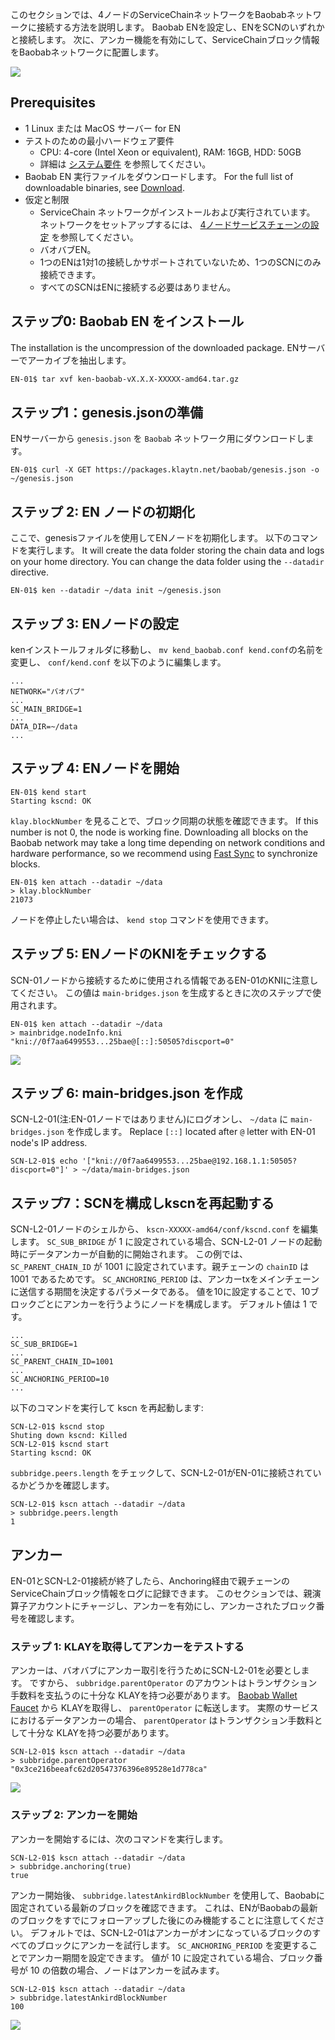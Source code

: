 このセクションでは、4ノードのServiceChainネットワークをBaobabネットワークに接続する方法を説明します。 Baobab ENを設定し、ENをSCNのいずれかと接続します。 次に、アンカー機能を有効にして、ServiceChainブロック情報をBaobabネットワークに配置します。

![](../images/sc-en-scn-arch.png)

## Prerequisites <a id="prerequisites"></a>
 - 1 Linux または MacOS サーバー for EN
 - テストのための最小ハードウェア要件
   - CPU: 4-core (Intel Xeon or equivalent), RAM: 16GB, HDD: 50GB
   - 詳細は [システム要件](../references/system-requirements.md) を参照してください。
 - Baobab EN 実行ファイルをダウンロードします。 For the full list of downloadable binaries, see [Download](../../../download/README.md).
 - 仮定と制限
   - ServiceChain ネットワークがインストールおよび実行されています。 ネットワークをセットアップするには、 [4ノードサービスチェーンの設定](4nodes-setup-guide.md) を参照してください。
   - バオバブEN。
   - 1つのENは1対1の接続しかサポートされていないため、1つのSCNにのみ接続できます。
   - すべてのSCNはENに接続する必要はありません。

## ステップ0: Baobab EN をインストール <a id="install-baobab-en"></a>
The installation is the uncompression of the downloaded package. ENサーバーでアーカイブを抽出します。

```bash
EN-01$ tar xvf ken-baobab-vX.X.X-XXXXX-amd64.tar.gz
```

## ステップ1：genesis.jsonの準備 <a id="step-1-preparing-genesis-json"></a>
ENサーバーから `genesis.json` を `Baobab` ネットワーク用にダウンロードします。
```
EN-01$ curl -X GET https://packages.klaytn.net/baobab/genesis.json -o ~/genesis.json
```

## ステップ 2: EN ノードの初期化 <a id="step-2-en-node-initialization"></a>
ここで、genesisファイルを使用してENノードを初期化します。 以下のコマンドを実行します。 It will create the data folder storing the chain data and logs on your home directory. You can change the data folder using the `--datadir` directive.

```
EN-01$ ken --datadir ~/data init ~/genesis.json
```

## ステップ 3: ENノードの設定 <a id="step-3-configure-the-en-node"></a>
kenインストールフォルダに移動し、 `mv kend_baobab.conf kend.conf`の名前を変更し、 `conf/kend.conf` を以下のように編集します。

```
...
NETWORK="バオバブ"
...
SC_MAIN_BRIDGE=1
...
DATA_DIR=~/data
...
```

## ステップ 4: ENノードを開始 <a id="step-4-start-the-en-node"></a>
```
EN-01$ kend start
Starting kscnd: OK
```
`klay.blockNumber` を見ることで、ブロック同期の状態を確認できます。 If this number is not 0, the node is working fine. Downloading all blocks on the Baobab network may take a long time depending on network conditions and hardware performance, so we recommend using [Fast Sync](../../endpoint-node/installation-guide/configuration.md) to synchronize blocks.
```
EN-01$ ken attach --datadir ~/data
> klay.blockNumber
21073
```
ノードを停止したい場合は、 `kend stop` コマンドを使用できます。

## ステップ 5: ENノードのKNIをチェックする <a id="step-5-check-kni-of-en-node"></a>
SCN-01ノードから接続するために使用される情報であるEN-01のKNIに注意してください。 この値は `main-bridges.json` を生成するときに次のステップで使用されます。
```
EN-01$ ken attach --datadir ~/data
> mainbridge.nodeInfo.kni
"kni://0f7aa6499553...25bae@[::]:50505?discport=0"
```

![](../images/sc-en-scn-nodeInfo.png)

## ステップ 6: main-bridges.json を作成 <a id="step-6-create-main-bridges-json"></a>
SCN-L2-01(注:EN-01ノードではありません)にログオンし、 `~/data` に `main-bridges.json` を作成します。 Replace `[::]` located after `@` letter with EN-01 node's IP address.
```
SCN-L2-01$ echo '["kni://0f7aa6499553...25bae@192.168.1.1:50505?discport=0"]' > ~/data/main-bridges.json
```

## ステップ7：SCNを構成しkscnを再起動する <a id="step-7-configure-scn-then-restart-kscn"></a>
SCN-L2-01ノードのシェルから、 `kscn-XXXXX-amd64/conf/kscnd.conf` を編集します。 `SC_SUB_BRIDGE` が 1 に設定されている場合、SCN-L2-01 ノードの起動時にデータアンカーが自動的に開始されます。 この例では、 `SC_PARENT_CHAIN_ID` が 1001 に設定されています。親チェーンの `chainID` は 1001 であるためです。 `SC_ANCHORING_PERIOD` は、アンカーtxをメインチェーンに送信する期間を決定するパラメータである。 値を10に設定することで、10ブロックごとにアンカーを行うようにノードを構成します。 デフォルト値は 1 です。
```
...
SC_SUB_BRIDGE=1
...
SC_PARENT_CHAIN_ID=1001
...
SC_ANCHORING_PERIOD=10
...
```

以下のコマンドを実行して kscn を再起動します:
```
SCN-L2-01$ kscnd stop
Shuting down kscnd: Killed
SCN-L2-01$ kscnd start
Starting kscnd: OK
```

`subbridge.peers.length` をチェックして、SCN-L2-01がEN-01に接続されているかどうかを確認します。
```
SCN-L2-01$ kscn attach --datadir ~/data
> subbridge.peers.length
1
```

## アンカー  <a id="anchoring"></a>
EN-01とSCN-L2-01接続が終了したら、Anchoring経由で親チェーンのServiceChainブロック情報をログに記録できます。 このセクションでは、親演算子アカウントにチャージし、アンカーを有効にし、アンカーされたブロック番号を確認します。

### ステップ 1: KLAYを取得してアンカーをテストする <a id="step-1-get-klay-to-test-anchoring"></a>
アンカーは、バオバブにアンカー取引を行うためにSCN-L2-01を必要とします。 ですから、 `subbridge.parentOperator` のアカウントはトランザクション手数料を支払うのに十分な KLAYを持つ必要があります。 [Baobab Wallet Faucet](https://baobab.wallet.klaytn.foundation/) から KLAYを取得し、 `parentOperator` に転送します。 実際のサービスにおけるデータアンカーの場合、 `parentOperator` はトランザクション手数料として十分な KLAYを持つ必要があります。

```
SCN-L2-01$ kscn attach --datadir ~/data
> subbridge.parentOperator
"0x3ce216beeafc62d20547376396e89528e1d778ca"
```
![](../images/sc-en-scn-faucet.png)

### ステップ 2: アンカーを開始 <a id="step-2-start-anchoring"></a>
アンカーを開始するには、次のコマンドを実行します。
```
SCN-L2-01$ kscn attach --datadir ~/data
> subbridge.anchoring(true)
true
```
アンカー開始後、 `subbridge.latestAnkirdBlockNumber` を使用して、Baobabに固定されている最新のブロックを確認できます。 これは、ENがBaobabの最新のブロックをすでにフォローアップした後にのみ機能することに注意してください。 デフォルトでは、SCN-L2-01はアンカーがオンになっているブロックのすべてのブロックにアンカーを試行します。 `SC_ANCHORING_PERIOD` を変更することでアンカー期間を設定できます。 値が 10 に設定されている場合、ブロック番号が 10 の倍数の場合、ノードはアンカーを試みます。
```
SCN-L2-01$ kscn attach --datadir ~/data
> subbridge.latestAnkirdBlockNumber
100
```
![](../images/sc-en-scn-anchoring.png)
